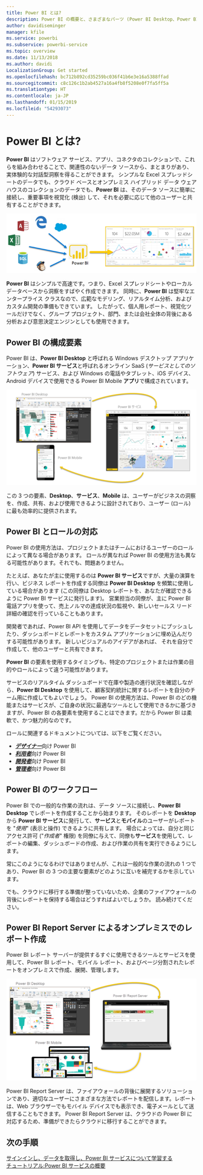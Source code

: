 ```yaml
---
title: Power BI とは?
description: Power BI の概要と、さまざまなパーツ (Power BI Desktop、Power BI サービス、Power BI モバイル、Report Server、Power BI Embedded) がどのように組み合わさっているか。
author: davidiseminger
manager: kfile
ms.service: powerbi
ms.subservice: powerbi-service
ms.topic: overview
ms.date: 11/13/2018
ms.author: davidi
LocalizationGroup: Get started
ms.openlocfilehash: bc712b892cd35259bc036f41b6e3e16a5388ffad
ms.sourcegitcommit: c8c126c1b2ab4527a16a4fb8f5208e0f7fa5ff5a
ms.translationtype: HT
ms.contentlocale: ja-JP
ms.lasthandoff: 01/15/2019
ms.locfileid: "54293073"
---
```

# <a name="what-is-power-bi"></a>Power BI とは?
**Power BI** はソフトウェア サービス、アプリ、コネクタのコレクションで、これらを組み合わせることで、関連性のないデータ ソースから、まとまりがあり、実体験的な対話型洞察を得ることができます。 シンプルな Excel スプレッドシートのデータでも、クラウド ベースとオンプレミス ハイブリッド データ ウェアハウスのコレクションのデータでも、**Power BI** は、そのデータ ソースに簡単に接続し、重要事項を視覚化 (検出) して、それを必要に応じて他のユーザーと共有することができます。

![Power BI 用の入力ソースを示す図](media/power-bi-overview/power-bi-input-new.png)

**Power BI** はシンプルで高速です。つまり、Excel スプレッドシートやローカル データベースから洞察をすばやく作成できます。 同時に、**Power BI** は堅牢なエンタープライス クラスなので、広範なモデリング、リアルタイム分析、およびカスタム開発の準備もできています。 したがって、個人用レポート、視覚化ツールだけでなく、グループ プロジェクト、部門、または会社全体の背後にある分析および意思決定エンジンとしても使用できます。

## <a name="the-parts-of-power-bi"></a>Power BI の構成要素
Power BI は、**Power BI Desktop** と呼ばれる Windows デスクトップ アプリケーション、**Power BI サービス**と呼ばれるオンライン SaaS (*サービスとしてのソフトウェア*) サービス、および Windows の電話やタブレット、iOS デバイス、Android デバイスで使用できる Power BI Mobile **アプリ**で構成されています。

![Power BI Desktop、サービス、モバイル](media/power-bi-overview/power-bi-blocks.png)

この 3 つの要素、**Desktop**、**サービス**、**Mobile** は、ユーザーがビジネスの洞察を、作成、共有、および使用できるように設計されており、ユーザー (ロール) に最も効率的に提供されます。

## <a name="how-power-bi-matches-your-role"></a>Power BI とロールの対応
Power BI の使用方法は、プロジェクトまたはチームにおけるユーザーのロールによって異なる場合があります。 ロールが異なれば Power BI の使用方法も異なる可能性があります。それでも、問題ありません。

たとえば、あなたが主に使用するのは **Power BI サービス**ですが、大量の演算を行い、ビジネス レポートを作成する同僚は **Power BI Desktop** を頻繁に使用している場合があります (この同僚は Desktop レポートを、あなたが確認できるように Power BI サービスに発行します)。 営業担当の同僚が、主に Power BI 電話アプリを使って、売上ノルマの達成状況の監視や、新しいセールス リード詳細の確認を行っていることもあります。

開発者であれば、Power BI API を使用してデータをデータセットにプッシュしたり、ダッシュボードとレポートをカスタム アプリケーションに埋め込んだりする可能性があります。 新しいビジュアルのアイデアがあれば、 それを自分で作成して、他のユーザーと共有できます。  

**Power BI** の要素を使用するタイミングも、特定のプロジェクトまたは作業の目的やロールによって違う可能性があります。

サービスのリアルタイム ダッシュボードで在庫や製造の進行状況を確認しながら、**Power BI Desktop** を使用して、顧客契約統計に関するレポートを自分のチーム用に作成してもよいでしょう。 Power BI の使用方法は、Power BI のどの機能またはサービスが、ご自身の状況に最適なツールとして使用できるかに基づきますが、Power BI の各要素を使用することはできます。だから Power BI は柔軟で、かつ魅力的なのです。

ロールに関連するドキュメントについては、以下をご覧ください。
- [***デザイナー***](desktop-what-is-desktop.md)向け Power BI
- [***利用者***](consumer/end-user-consumer.md)向け Power BI
- [***開発者***](developer/what-can-you-do.md)向け Power BI
- [***管理者***](service-admin-administering-power-bi-in-your-organization.md)向け Power BI

## <a name="the-flow-of-work-in-power-bi"></a>Power BI のワークフロー
Power BI での一般的な作業の流れは、データ ソースに接続し、**Power BI Desktop** でレポートを作成することから始まります。 そのレポートを **Desktop** から **Power BI サービス**に発行して、**サービス**と**モバイル**のユーザーがレポートを "*使用*" (表示と操作) できるように共有します。
場合によっては、自分と同じアクセス許可 ("*作成者*" 権限) を同僚に与えて、同僚も**サービス**を使用して、レポートの編集、ダッシュボードの作成、および作業の共有を実行できるようにします。

常にこのようになるわけではありませんが、これは一般的な作業の流れの 1 つであり、Power BI の 3 つの主要な要素がどのように互いを補完するかを示しています。

でも、クラウドに移行する準備が整っていないため、企業のファイアウォールの背後にレポートを保持する場合はどうすればよいでしょうか。  読み続けてください。

## <a name="on-premises-reporting-with-power-bi-report-server"></a>Power BI Report Server によるオンプレミスでのレポート作成
Power BI レポート サーバーが提供するすぐに使用できるツールとサービスを使用して、Power BI レポート、モバイル レポート、およびページ分割されたレポートをオンプレミスで作成、展開、管理します。

![オンプレミス用の図](media/power-bi-overview/power-bi-report-server2.png)

Power BI Report Server は、ファイアウォールの背後に展開するソリューションであり、適切なユーザーにさまざまな方法でレポートを配信します。レポートは、Web ブラウザーでもモバイル デバイスでも表示でき、電子メールとして送信することもできます。 Power BI Report Server は、クラウドの Power BI に対応するため、準備ができたらクラウドに移行することができます。

## <a name="next-steps"></a>次の手順
[サインインし、データを取得し、Power BI サービスについて学習する](service-the-new-power-bi-experience.md)   
[チュートリアル:Power BI サービスの概要](service-get-started.md)

